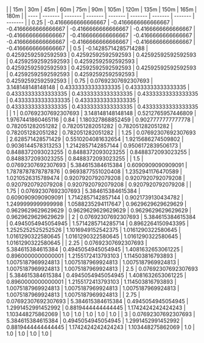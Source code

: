 | | 15m | 30m | 45m | 60m | 75m | 90m | 105m | 120m | 135m | 150m | 165m | 180m | 
| ---- | ------- | ------- | ------- | ------- | ------- | ------- | ------- | ------- |
| 0.25 | -0.4166666666666667 | -0.4166666666666667 | -0.4166666666666667 | -0.4166666666666667 | -0.4166666666666667 | -0.4166666666666667 | -0.4166666666666667 | -0.4166666666666667 | -0.4166666666666667 | -0.4166666666666667 | -0.4166666666666667 | -0.4166666666666667 | 
| 0.5 | -0.14285714285714288 | 0.42592592592592593 | 0.42592592592592593 | 0.42592592592592593 | 0.42592592592592593 | 0.42592592592592593 | 0.42592592592592593 | 0.42592592592592593 | 0.42592592592592593 | 0.42592592592592593 | 0.42592592592592593 | 0.42592592592592593 | 
| 0.75 | 0.07692307692307693 | 3.148148148148148 | 0.43333333333333335 | 0.43333333333333335 | 0.43333333333333335 | 0.43333333333333335 | 0.43333333333333335 | 0.43333333333333335 | 0.43333333333333335 | 0.43333333333333335 | 0.43333333333333335 | 0.43333333333333335 | 
| 1 | 0.07692307692307693 | 3.148148148148148 | 0.5212765957446809 | 1.9767441860465116 | 0.84 | 1.180327868852459 | 0.9027777777777778 | 0.782051282051282 | 0.782051282051282 | 0.782051282051282 | 0.782051282051282 | 0.782051282051282 | 
| 1.25 | 0.07692307692307693 | 2.628571428571429 | 0.5510204081632654 | 1.9215686274509802 | 0.9036144578313253 | 1.2142857142857144 | 0.9506172839506173 | 0.8488372093023255 | 0.8488372093023255 | 0.8488372093023255 | 0.8488372093023255 | 0.8488372093023255 | 
| 1.5 | 0.07692307692307693 | 5.384615384615384 | 0.6090909090909091 | 1.7878787878787876 | 0.9693877551020408 | 1.2352941176470589 | 1.0210526315789474 | 0.9207920792079208 | 0.9207920792079208 | 0.9207920792079208 | 0.9207920792079208 | 0.9207920792079208 | 
| 1.75 | 0.07692307692307693 | 5.384615384615384 | 0.6090909090909091 | 1.7142857142857144 | 0.9021739130434782 | 1.2499999999999998 | 1.0588235294117647 | 0.9629629629629629 | 0.9629629629629629 | 0.9629629629629629 | 0.9629629629629629 | 0.9629629629629629 | 
| 2 | 0.07692307692307693 | 5.384615384615384 | 0.4945054945054945 | 1.5714285714285714 | 0.8962264150943395 | 1.2525252525252526 | 1.1016949152542375 | 1.0161290322580645 | 1.0161290322580645 | 1.0161290322580645 | 1.0161290322580645 | 1.0161290322580645 | 
| 2.25 | 0.07692307692307693 | 5.384615384615384 | 0.4945054945054945 | 1.4081632653061225 | 0.8960000000000001 | 1.2155172413793103 | 1.114503816793893 | 1.0075187969924813 | 1.0075187969924813 | 1.0075187969924813 | 1.0075187969924813 | 1.0075187969924813 | 
| 2.5 | 0.07692307692307693 | 5.384615384615384 | 0.4945054945054945 | 1.4081632653061225 | 0.8960000000000001 | 1.2155172413793103 | 1.114503816793893 | 1.0075187969924813 | 1.0075187969924813 | 1.0075187969924813 | 1.0075187969924813 | 1.0075187969924813 | 
| 2.75 | 0.07692307692307693 | 5.384615384615384 | 0.4945054945054945 | 1.2991452991452992 | 0.8819444444444445 | 1.1742424242424243 | 1.103448275862069 | 1.0 | 1.0 | 1.0 | 1.0 | 1.0 | 
| 3 | 0.07692307692307693 | 5.384615384615384 | 0.4945054945054945 | 1.2991452991452992 | 0.8819444444444445 | 1.1742424242424243 | 1.103448275862069 | 1.0 | 1.0 | 1.0 | 1.0 | 1.0 | 
